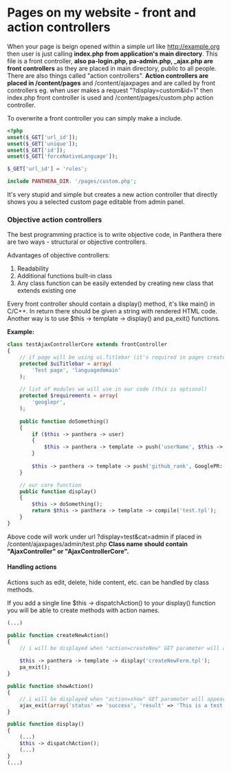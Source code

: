 Pages on my website - front and action controllers
==================================================

When your page is beign opened within a simple url like http://example.org then user is just calling **index.php from application's main directory**.
This file is a front controller, **also pa-login.php, pa-admin.php, _ajax.php are front controllers** as they are placed in main directory, public to all people.
There are also things called "action controllers". **Action controllers are placed in /content/pages** and /content/ajaxpages and are called by front controllers eg. when user makes a request "?display=custom&id=1" then
index.php front controller is used and /content/pages/custom.php action controller.

To overwrite a front controller you can simply make a include.

```php
<?php
unset($_GET['url_id']);
unset($_GET['unique']);
unset($_GET['id']);
unset($_GET['forceNativeLanguage']);

$_GET['url_id'] = 'rules';

include PANTHERA_DIR. '/pages/custom.php';
```

It's very stupid and simple but creates a new action controller that directly shows you a selected custom page editable from admin panel.

### Objective action controllers

The best programming practice is to write objective code, in Panthera there are two ways - structural or objective controllers.

Advantages of objective controllers:
1. Readability
2. Additional functions built-in class
3. Any class function can be easily extended by creating new class that extends existing one

Every front controller should contain a display() method, it's like main() in C/C++. In return there should be given a string with rendered HTML code. Another way is to use $this -> template -> display() and pa_exit() functions.

**Example:**

```php
class testAjaxControllerCore extends frontController
{
    // if page will be using ui.Titlebar (it's required in pages created for admin panel)
    protected $uiTitlebar = array(
        'Test page', 'languagedomain'
    );
    
    // list of modules we will use in our code (this is optional)
    protected $requirements = array(
        'googlepr',
    );
    
    public function doSomething()
    {
        if ($this -> panthera -> user)
        {
            $this -> panthera -> template -> push('userName', $this -> panthera -> user -> getName());
        }
        
        $this -> panthera -> template -> push('github_rank', GooglePR::getRank('github.com'));
    }

    // our core function
    public function display()
    {
        $this -> doSomething();
        return $this -> panthera -> template -> compile('test.tpl');
    }
}
```

Above code will work under url ?display=test&cat=admin if placed in /content/ajaxpages/admin/test.php
**Class name should contain "AjaxController" or "AjaxControllerCore".**

#### Handling actions

Actions such as edit, delete, hide content, etc. can be handled by class methods.

If you add a single line $this -> dispatchAction() to your display() function you will be able to create methods with action names.

```php
(...)

public function createNewAction()
{
    // i will be displayed when "action=createNew" GET parameter will appear
    
    $this -> panthera -> template -> display('createNewForm.tpl');
    pa_exit();
}

public function showAction()
{
    // i will be displayed when "action=show" GET parameter will appear
    ajax_exit(array('status' => 'success', 'result' => 'This is a test'));
}

public function display()
{
    (...)
    $this -> dispatchAction();
    (...)
}
(...)
